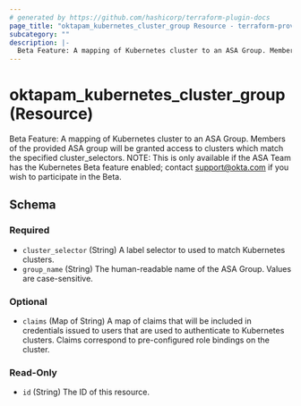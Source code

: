 ```yaml
---
# generated by https://github.com/hashicorp/terraform-plugin-docs
page_title: "oktapam_kubernetes_cluster_group Resource - terraform-provider-oktapam"
subcategory: ""
description: |-
  Beta Feature: A mapping of Kubernetes cluster to an ASA Group. Members of the provided ASA group will be granted access to clusters which match the specified cluster_selectors. NOTE: This is only available if the ASA Team has the Kubernetes Beta feature enabled; contact support@okta.com if you wish to participate in the Beta.
---
```


# oktapam_kubernetes_cluster_group (Resource)

Beta Feature: A mapping of Kubernetes cluster to an ASA Group. Members of the provided ASA group will be granted access to clusters which match the specified cluster_selectors. NOTE: This is only available if the ASA Team has the Kubernetes Beta feature enabled; contact support@okta.com if you wish to participate in the Beta.



<!-- schema generated by tfplugindocs -->
## Schema

### Required

- `cluster_selector` (String) A label selector to used to match Kubernetes clusters.
- `group_name` (String) The human-readable name of the ASA Group. Values are case-sensitive.

### Optional

- `claims` (Map of String) A map of claims that will be included in credentials issued to users that are used to authenticate to Kubernetes clusters. Claims correspond to pre-configured role bindings on the cluster.

### Read-Only

- `id` (String) The ID of this resource.

